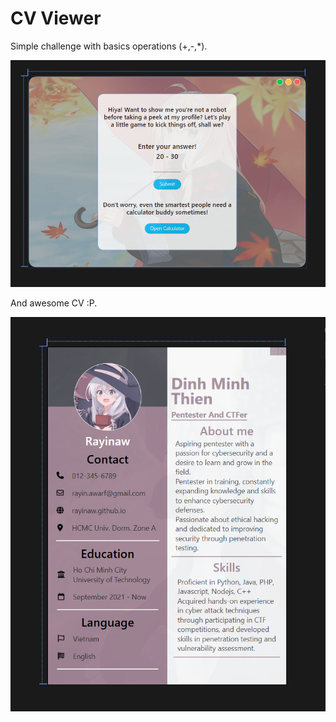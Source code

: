 # CV Viewer
Simple challenge with basics operations (+,-,*).

![](https://raw.githubusercontent.com/rayinaw/myCSharpApp/master/CvViewer/Images/ViewerChallenge.png)

And awesome CV :P.

![](https://raw.githubusercontent.com/rayinaw/myCSharpApp/master/CvViewer/Images/CvViewersc.png)
